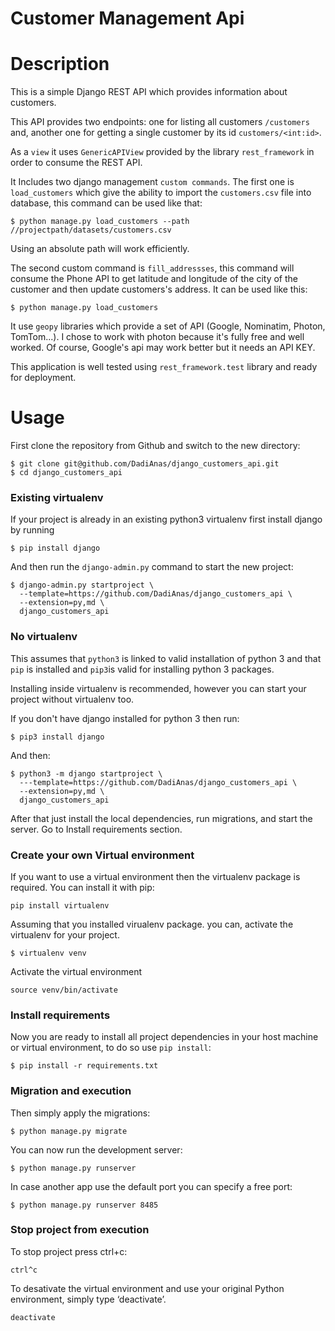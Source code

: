 # Customer Management Api
# Description

This is a simple Django REST API which provides information about customers.

This API provides two endpoints: one for listing all customers `/customers` and, another
one for getting a single customer by its id `customers/<int:id>`. 

As a `view` it uses `GenericAPIView` provided by the library `rest_framework` in order to consume the REST API.

It Includes two django management `custom commands`. The first one is `load_customers` which give the ability to import the `customers.csv` file into
database, this command can be used like that:

    $ python manage.py load_customers --path //projectpath/datasets/customers.csv 
    
Using an absolute path will work efficiently.

The second custom command is `fill_addressses`, this command will consume the Phone API to get latitude and longitude of the city of the customer and then update customers's address. It can be used like this:

    $ python manage.py load_customers

It use `geopy` libraries which provide a set of API (Google, Nominatim, Photon, TomTom...).
I chose to work with photon because it's fully free and well worked. Of course, Google's api may work better but it needs an API KEY.

This application is well tested using `rest_framework.test` library and ready for deployment.


# Usage

First clone the repository from Github and switch to the new directory:

    $ git clone git@github.com/DadiAnas/django_customers_api.git
    $ cd django_customers_api
    

### Existing virtualenv

If your project is already in an existing python3 virtualenv first install django by running

    $ pip install django
    
And then run the `django-admin.py` command to start the new project:

    $ django-admin.py startproject \
      --template=https://github.com/DadiAnas/django_customers_api \
      --extension=py,md \
      django_customers_api
      
### No virtualenv

This assumes that `python3` is linked to valid installation of python 3 and that `pip` is installed and `pip3`is valid
for installing python 3 packages.

Installing inside virtualenv is recommended, however you can start your project without virtualenv too.

If you don't have django installed for python 3 then run:

    $ pip3 install django
    
And then:

    $ python3 -m django startproject \
      ---template=https://github.com/DadiAnas/django_customers_api \
      --extension=py,md \
      django_customers_api
      
      
After that just install the local dependencies, run migrations, and start the server.
Go to Install requirements section.
### Create your own Virtual environment

If you want to use a virtual environment then the virtualenv package is required. You can install it with pip:
    
    pip install virtualenv
    
Assuming that you installed virualenv package. you can, activate the virtualenv for your project.
    
    $ virtualenv venv
    
Activate the virtual environment

    source venv/bin/activate
    
### Install requirements

Now you are ready to install all project dependencies in your host machine or virtual environment, to do so use `pip install`:

    $ pip install -r requirements.txt
    
### Migration and execution
Then simply apply the migrations:

    $ python manage.py migrate
    

You can now run the development server:

    $ python manage.py runserver
    
In case another app use the default port you can specify a free port:

    $ python manage.py runserver 8485
    
### Stop project from execution
To stop project press ctrl+c:

    ctrl^c

To desativate the virtual environment and use your original Python environment, simply type ‘deactivate’.

    deactivate
